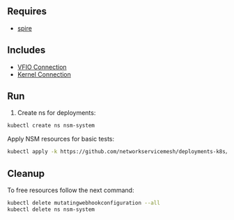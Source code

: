 ## Requires

- [spire](../spire)

## Includes

- [VFIO Connection](../use-cases/Vfio2Noop)
- [Kernel Connection](../use-cases/SriovKernel2Noop)

## Run

1. Create ns for deployments:
```bash
kubectl create ns nsm-system
```

Apply NSM resources for basic tests:
```bash
kubectl apply -k https://github.com/networkservicemesh/deployments-k8s/examples/sriov?ref=2cc5052cd0a4293ee06f99496be732619b471b5d
```

## Cleanup

To free resources follow the next command:
```bash
kubectl delete mutatingwebhookconfiguration --all
kubectl delete ns nsm-system
```
